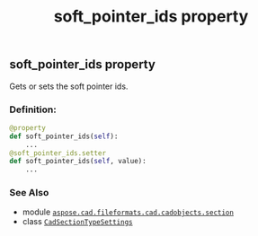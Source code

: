 ﻿---
title: soft_pointer_ids property
second_title: Aspose.CAD for Python via .NET API References
description: 
type: docs
weight: 120
url: /python-net/aspose.cad.fileformats.cad.cadobjects.section/cadsectiontypesettings/soft_pointer_ids/
is_root: false
---

## soft_pointer_ids property


Gets or sets the soft pointer ids.
### Definition:
```python
@property
def soft_pointer_ids(self):
    ...
@soft_pointer_ids.setter
def soft_pointer_ids(self, value):
    ...
```

### See Also
* module [`aspose.cad.fileformats.cad.cadobjects.section`](../../)
* class [`CadSectionTypeSettings`](/cad/python-net/aspose.cad.fileformats.cad.cadobjects.section/cadsectiontypesettings)
